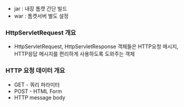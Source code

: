 - jar : 내장 톰캣 간단 빌드
- war : 톰캣서버 별도 설정

### HttpServletRequest 개요
- HttpServletRequest, HttpServletResponse 객체들은 HTTP요청 메시지, HTTP응답 메시지를 
편리하게 사용하도록 도와주는 객체

### HTTP 요청 데이터 개요
- GET - 쿼리 파라미터
- POST - HTML Form
- HTTP message body